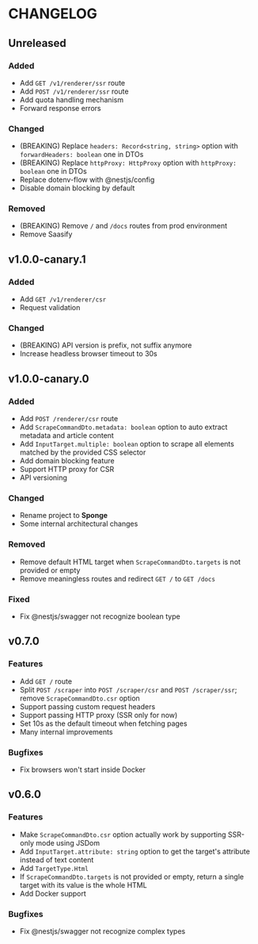# CHANGELOG

## Unreleased

### Added

-   Add `GET /v1/renderer/ssr` route
-   Add `POST /v1/renderer/ssr` route
-   Add quota handling mechanism
-   Forward response errors

### Changed

-   (BREAKING) Replace `headers: Record<string, string>` option with `forwardHeaders: boolean` one in DTOs
-   (BREAKING) Replace `httpProxy: HttpProxy` option with `httpProxy: boolean` one in DTOs
-   Replace dotenv-flow with @nestjs/config
-   Disable domain blocking by default

### Removed

-   (BREAKING) Remove `/` and `/docs` routes from prod environment
-   Remove Saasify

## v1.0.0-canary.1

### Added

-   Add `GET /v1/renderer/csr`
-   Request validation

### Changed

-   (BREAKING) API version is prefix, not suffix anymore
-   Increase headless browser timeout to 30s

## v1.0.0-canary.0

### Added

-   Add `POST /renderer/csr` route
-   Add `ScrapeCommandDto.metadata: boolean` option to auto extract metadata and article content
-   Add `InputTarget.multiple: boolean` option to scrape all elements matched by the provided CSS selector
-   Add domain blocking feature
-   Support HTTP proxy for CSR
-   API versioning

### Changed

-   Rename project to **Sponge**
-   Some internal architectural changes

### Removed

-   Remove default HTML target when `ScrapeCommandDto.targets` is not provided or empty
-   Remove meaningless routes and redirect `GET /` to `GET /docs`

### Fixed

-   Fix @nestjs/swagger not recognize boolean type

## v0.7.0

### Features

-   Add `GET /` route
-   Split `POST /scraper` into `POST /scraper/csr` and `POST /scraper/ssr`; remove `ScrapeCommandDto.csr` option
-   Support passing custom request headers
-   Support passing HTTP proxy (SSR only for now)
-   Set 10s as the default timeout when fetching pages
-   Many internal improvements

### Bugfixes

-   Fix browsers won't start inside Docker

## v0.6.0

### Features

-   Make `ScrapeCommandDto.csr` option actually work by supporting SSR-only mode using JSDom
-   Add `InputTarget.attribute: string` option to get the target's attribute instead of text content
-   Add `TargetType.Html`
-   If `ScrapeCommandDto.targets` is not provided or empty, return a single target with its value is the whole HTML
-   Add Docker support

### Bugfixes

-   Fix @nestjs/swagger not recognize complex types
